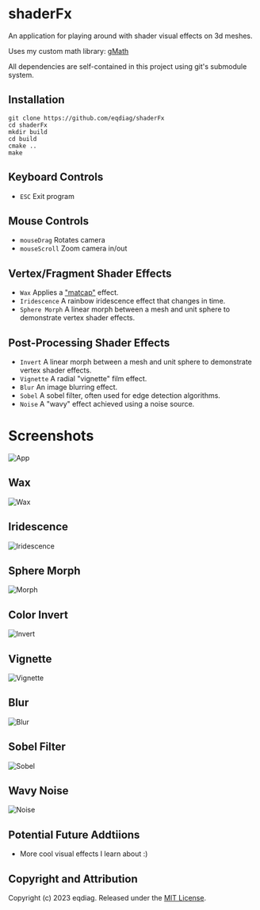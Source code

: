 # shaderFx

An application for playing around with shader visual effects on 3d meshes.

Uses my custom math library: [gMath](https://github.com/eqdiag/gMath)

All dependencies are self-contained in this project using git's submodule system.

## Installation

```
git clone https://github.com/eqdiag/shaderFx
cd shaderFx
mkdir build
cd build
cmake ..
make
```


## Keyboard Controls
  * `ESC` Exit program

## Mouse Controls
  * `mouseDrag` Rotates camera
  * `mouseScroll` Zoom camera in/out

## Vertex/Fragment Shader Effects
  *  `Wax` Applies a ["matcap"](https://digitalrune.github.io/DigitalRune-Documentation/html/9a8c8b37-b996-477a-aeab-5d92714be3ca.htm) effect.
  *  `Iridescence`  A rainbow iridescence effect that changes in time.
  *  `Sphere Morph`  A linear morph between a mesh and unit sphere to demonstrate vertex shader effects.

## Post-Processing Shader Effects
  *  `Invert`  A linear morph between a mesh and unit sphere to demonstrate vertex shader effects.
  *  `Vignette`  A radial "vignette" film effect.
  *  `Blur`  An image blurring effect.
  *  `Sobel`  A sobel filter, often used for edge detection algorithms.
  *  `Noise`  A "wavy" effect achieved using a noise source.

# Screenshots
![App](/screenshots/main.PNG "Application")
## Wax 
![Wax](/screenshots/wax.gif "Wax")
## Iridescence 
![Iridescence](/screenshots/iri.gif "Iridescence")
## Sphere Morph 
![Morph](/screenshots/morph.gif "Morph")
## Color Invert
![Invert](/screenshots/invert.gif "Invert")
## Vignette
![Vignette](/screenshots/vignette.gif "Vignette")
## Blur
![Blur](/screenshots/blur.gif "Blur")
## Sobel Filter
![Sobel](/screenshots/sobel.gif "Sobel")
## Wavy Noise
![Noise](/screenshots/noise.gif "Noise")


## Potential Future Addtiions
  * More cool visual effects I learn about :)
                       
## Copyright and Attribution
Copyright (c) 2023 eqdiag. Released under the [MIT License](https://github.com/eqdiag/shaderFx/blob/main/LICENSE.md).
